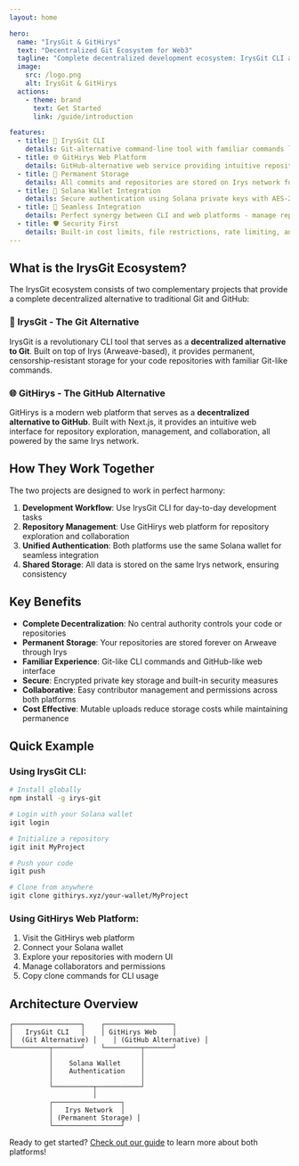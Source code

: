 ```yaml
---
layout: home

hero:
  name: "IrysGit & GitHirys"
  text: "Decentralized Git Ecosystem for Web3"
  tagline: "Complete decentralized development ecosystem: IrysGit CLI and GitHirys web platform built on Irys"
  image:
    src: /logo.png
    alt: IrysGit & GitHirys
  actions:
    - theme: brand
      text: Get Started
      link: /guide/introduction

features:
  - title: 🔧 IrysGit CLI
    details: Git-alternative command-line tool with familiar commands like push, pull, clone, branch, and checkout for permanent, decentralized repository management
  - title: 🌐 GitHirys Web Platform
    details: GitHub-alternative web service providing intuitive repository exploration, management, and collaboration through modern web interface
  - title: 🔗 Permanent Storage
    details: All commits and repositories are stored on Irys network for permanent preservation, verification, and censorship resistance
  - title: 🔐 Solana Wallet Integration
    details: Secure authentication using Solana private keys with AES-256-GCM encryption, shared across both CLI and web platforms
  - title: 🤝 Seamless Integration
    details: Perfect synergy between CLI and web platforms - manage repositories via command line, explore and collaborate through web interface
  - title: 🛡️ Security First
    details: Built-in cost limits, file restrictions, rate limiting, and decentralized permission management for safe operations
---
```


## What is the IrysGit Ecosystem?

The IrysGit ecosystem consists of two complementary projects that provide a complete decentralized alternative to traditional Git and GitHub:

### 🔧 IrysGit - The Git Alternative
IrysGit is a revolutionary CLI tool that serves as a **decentralized alternative to Git**. Built on top of Irys (Arweave-based), it provides permanent, censorship-resistant storage for your code repositories with familiar Git-like commands.

### 🌐 GitHirys - The GitHub Alternative  
GitHirys is a modern web platform that serves as a **decentralized alternative to GitHub**. Built with Next.js, it provides an intuitive web interface for repository exploration, management, and collaboration, all powered by the same Irys network.

## How They Work Together

The two projects are designed to work in perfect harmony:

1. **Development Workflow**: Use IrysGit CLI for day-to-day development tasks
2. **Repository Management**: Use GitHirys web platform for repository exploration and collaboration
3. **Unified Authentication**: Both platforms use the same Solana wallet for seamless integration
4. **Shared Storage**: All data is stored on the same Irys network, ensuring consistency

## Key Benefits

- **Complete Decentralization**: No central authority controls your code or repositories
- **Permanent Storage**: Your repositories are stored forever on Arweave through Irys
- **Familiar Experience**: Git-like CLI commands and GitHub-like web interface
- **Secure**: Encrypted private key storage and built-in security measures
- **Collaborative**: Easy contributor management and permissions across both platforms
- **Cost Effective**: Mutable uploads reduce storage costs while maintaining permanence

## Quick Example

### Using IrysGit CLI:
```bash
# Install globally
npm install -g irys-git

# Login with your Solana wallet
igit login

# Initialize a repository
igit init MyProject

# Push your code
igit push

# Clone from anywhere
igit clone githirys.xyz/your-wallet/MyProject
```

### Using GitHirys Web Platform:
1. Visit the GitHirys web platform
2. Connect your Solana wallet
3. Explore your repositories with modern UI
4. Manage collaborators and permissions
5. Copy clone commands for CLI usage

## Architecture Overview

```
┌─────────────────┐    ┌─────────────────┐
│   IrysGit CLI   │    │ GitHirys Web    │
│  (Git Alternative) │    │ (GitHub Alternative) │
└─────────┬───────┘    └─────────┬───────┘
          │                      │
          │    Solana Wallet     │
          │    Authentication    │
          │                      │
          └──────────┬───────────┘
                     │
          ┌─────────────────┐
          │   Irys Network  │
          │ (Permanent Storage) │
          └─────────────────┘
```

Ready to get started? [Check out our guide](/guide/introduction) to learn more about both platforms! 